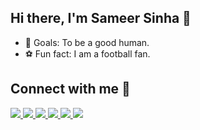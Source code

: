 ## Hi there, I'm Sameer Sinha 👋

- 🥅 Goals: To be a good human.
- ⚽ Fun fact: I am a football fan.


## Connect with me :ghost:

<a href="https://www.linkedin.com/in/sameer-sinha-4b3a40174" target="_blank">
  <img src="https://img.shields.io/badge/linkedin%20-%230077B5.svg?&style=for-the-badge&logo=linkedin&logoColor=white" />
</a>

<a href="https://sameer-sinha.vercel.app" target="_blank">
  <img src="https://img.shields.io/badge/Portfolio-A020F0?style=for-the-badge&logo=About.me&logoColor=white" />
</a>

<a href="https://leetcode.com/sameer882000" target="_blank">
  <img src = "https://img.shields.io/badge/-LeetCode-FFA116?style=for-the-badge&logo=LeetCode&logoColor=black" />
</a>

<a href="https://auth.geeksforgeeks.org/user/sameer882000" target="_blank">
  <img src="https://img.shields.io/badge/GeeksforGeeks-298D46?style=for-the-badge&logo=geeksforgeeks&logoColor=white" />
</a> 

<a href="https://instagram.com/mai_hoon_sameer" target="_blank">
  <img src="https://img.shields.io/badge/instagram%20-%23E4405F.svg?&style=for-the-badge&logo=Instagram&logoColor=white" />
</a>

<a href="https://x.com/mai_hoon_sameer" target="_blank">
 <img src="https://img.shields.io/badge/X-000000?style=for-the-badge&logo=x&logoColor=white" />
</a>



